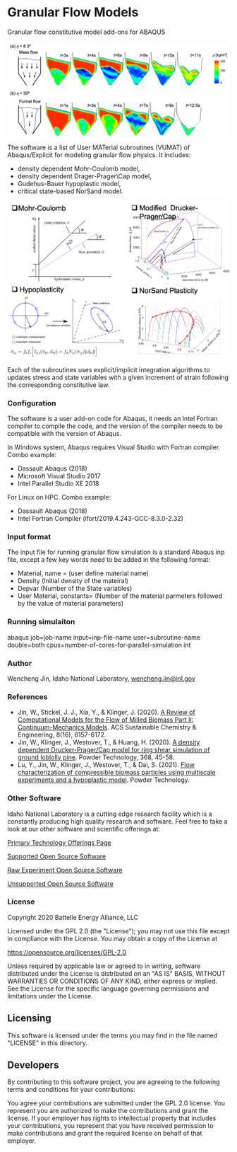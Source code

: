 # Granular Flow Models
Granular flow constitutive model add-ons for ABAQUS  

<!-- ![image](images/benchmark_moose_tough_continous_season_10.png) -->
<img src="images/hopper_flowPattern.png">

The software is a list of User MATerial subroutines (VUMAT) of Abaqus/Explicit for modeling granular flow physics.  It includes:
- density dependent Mohr-Coulomb model,
- density dependent Drager-Prager\Cap model,
- Gudehus-Bauer hypoplastic model, 
- critical state-based NorSand model. 

<img src="images/Constitutive_model_demo.png">

Each of the subroutines uses explicit/implicit integration algorithms to updates stress and state variables with a given increment of strain following the corresponding constitutive law.

### Configuration
The software is a user add-on code for Abaqus, it needs an Intel Fortran compiler to compile the code, and the version of the compiler needs to be compatible with the version of Abaqus. 

In Windows system, Abaqus requires Visual Studio with Fortran compiler. Combo example:
- Dassault Abaqus (2018)
- Microsoft Visual Studio 2017
- Intel Parallel Studio XE 2018

For Linux on HPC. Combo example:
- Dassault Abaqus (2018)
- Intel Fortran Compiler (ifort/2019.4.243-GCC-8.3.0-2.32)

### Input format
The input file for running granular flow simulation is a standard Abaqus inp file, except a few key words need to be added in the  following format:
* Material, name = (user define material name)
* Density (Initial density of the mateiral)
* Depvar (Number of the State variables)
* User Material, constants= (Number of the material parmeters followed by the value of material parameters)

### Running simulaiton
abaqus job=job-name input=inp-file-name user=subroutine-name double=both cpus=number-of-cores-for-parallel-simulation  int

### Author
Wencheng Jin, Idaho National Laboratory, wencheng.jin@inl.gov

### References
 - Jin, W., Stickel, J. J., Xia, Y., & Klinger, J. (2020). [A Review of Computational Models for the Flow of Milled Biomass Part II: Continuum-Mechanics Models](https://doi.org/10.1021/acssuschemeng.0c00412). ACS Sustainable Chemistry & Engineering, 8(16), 6157-6172.
 - Jin, W., Klinger, J., Westover, T., & Huang, H. (2020). [A density dependent Drucker-Prager/Cap model for ring shear simulation of ground loblolly pine](https://doi.org/10.1016/j.powtec.2020.04.038). Powder Technology, 368, 45-58.
 - Lu, Y., Jin, W., Klinger, J., Westover, T., & Dai, S. (2021). [Flow characterization of compressible biomass particles using multiscale experiments and a hypoplastic model](https://doi.org/10.1016/j.powtec.2021.01.027). Powder Technology.

### Other Software
Idaho National Laboratory is a cutting edge research facility which is a constantly producing high quality research and software. Feel free to take a look at our other software and scientific offerings at:

[Primary Technology Offerings Page](https://www.inl.gov/inl-initiatives/technology-deployment)

[Supported Open Source Software](https://github.com/idaholab)

[Raw Experiment Open Source Software](https://github.com/IdahoLabResearch)

[Unsupported Open Source Software](https://github.com/IdahoLabCuttingBoard)

### License

Copyright 2020 Battelle Energy Alliance, LLC

Licensed under the GPL 2.0 (the "License");
you may not use this file except in compliance with the License.
You may obtain a copy of the License at

  https://opensource.org/licenses/GPL-2.0

Unless required by applicable law or agreed to in writing, software
distributed under the License is distributed on an "AS IS" BASIS,
WITHOUT WARRANTIES OR CONDITIONS OF ANY KIND, either express or implied.
See the License for the specific language governing permissions and
limitations under the License.



Licensing
-----
This software is licensed under the terms you may find in the file named "LICENSE" in this directory.


Developers
-----
By contributing to this software project, you are agreeing to the following terms and conditions for your contributions:

You agree your contributions are submitted under the GPL 2.0 license. You represent you are authorized to make the contributions and grant the license. If your employer has rights to intellectual property that includes your contributions, you represent that you have received permission to make contributions and grant the required license on behalf of that employer.